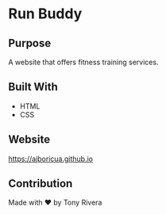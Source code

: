 # Run Buddy

## Purpose
A website that offers fitness training services.

## Built With
* HTML
* CSS

## Website
https://ajboricua.github.io

## Contribution
Made with ❤️ by Tony Rivera
